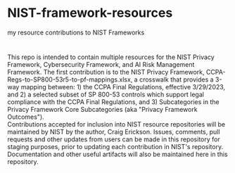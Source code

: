 # NIST-framework-resources
my resource contributions to NIST Frameworks
#
#
This repo is intended to contain multiple resources for the NIST Privacy Framework, Cybersecurity Framework, and AI Risk Management Framework.
The first contribution is to the NIST Privacy Framework, CCPA-Regs-to-SP800-53r5-to-pf-mappings.xlsx, a crosswalk that provides a 3-way mapping between: 1) the CCPA Final Regulations, effective 3/29/2023,
and 2) a selected subset of SP 800-53 controls which support legal compliance with the CCPA Final Regulations, 
and 3) Subcategories in the Privacy Framework Core Subcategories (aka "Privacy Framework Outcomes").  
Contributions accepted for inclusion into NIST resource repositories will be maintained by NIST by the author, Craig Erickson.
Issues, comments, pull requests and other updates from users can be made in this repository for staging purposes, prior to updating each contribution in NIST's repository.
Documentation and other useful artifacts will also be maintained here in this repository.
